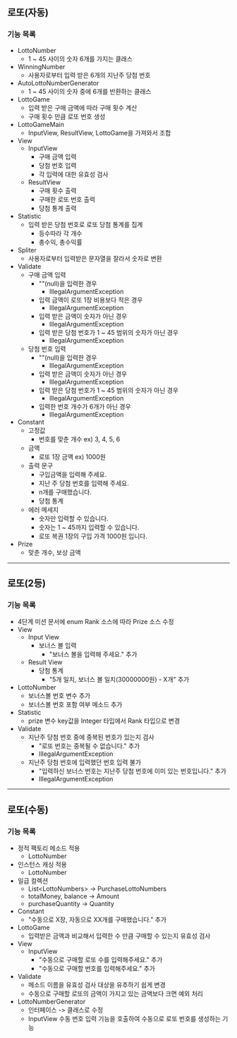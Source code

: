 ## 로또(자동)
### 기능 목록
* LottoNumber
  * 1 ~ 45 사이의 숫자 6개를 가지는 클래스
* WinningNumber
  * 사용자로부터 입력 받은 6개의 지난주 당첨 번호
* AutoLottoNumberGenerator
  * 1 ~ 45 사이의 숫자 중에 6개를 반환하는 클래스
* LottoGame
  * 입력 받은 구매 금액에 따라 구매 횟수 계산
  * 구매 횟수 만큼 로또 번호 생성
* LottoGameMain
  * InputView, ResultView, LottoGame을 가져와서 조합
* View
  * InputView
    * 구매 금액 입력
    * 당첨 번호 입력
    * 각 입력에 대한 유효성 검사
  * ResultView
    * 구매 횟수 출력
    * 구매한 로또 번호 출력
    * 당첨 통계 출력
* Statistic
  * 입력 받은 당첨 번호로 로또 당첨 통계를 집계
    * 등수따라 각 개수
    * 총수익, 총수익률
* Spliter
  * 사용자로부터 입력받은 문자열을 잘라서 숫자로 변환
* Validate
  * 구매 금액 입력
    * ""(null)을 입력한 경우
      * IllegalArgumentException
    * 입력 금액이 로또 1장 비용보다 적은 경우
      * IllegalArgumentException
    * 입력 받은 금액이 숫자가 아닌 경우
      * IllegalArgumentException
    * 입력 받은 당첨 번호가 1 ~ 45 범위의 숫자가 아닌 경우
      * IllegalArgumentException
  * 당첨 번호 입력
    * ""(null)을 입력한 경우
      * IllegalArgumentException
    * 입력 받은 금액이 숫자가 아닌 경우
      * IllegalArgumentException
    * 입력 받은 당첨 번호가 1 ~ 45 범위의 숫자가 아닌 경우
      * IllegalArgumentException
    * 입력한 번호 개수가 6개가 아닌 경우
      * IllegalArgumentException
* Constant
  * 고정값
    * 번호를 맞춘 개수 ex) 3, 4, 5, 6
  * 금액
    * 로또 1장 금액 ex) 1000원
  * 출력 문구
    * 구입금액을 입력해 주세요.
    * 지난 주 당첨 번호를 입력해 주세요.
    * n개를 구매했습니다.
    * 당첨 통계
  * 에러 메세지
    * 숫자만 입력할 수 있습니다.
    * 숫자는 1 ~ 45까지 입력할 수 있습니다.
    * 로또 복권 1장의 구입 가격 1000원 입니다.
* Prize
  * 맞춘 개수, 보상 금액

* * *
## 로또(2등)
### 기능 목록
* 4단계 미션 문서에 enum Rank 소스에 따라 Prize 소스 수정
* View
  * Input View
    * 보너스 볼 입력
      * "보너스 볼을 입력해 주세요." 추가
  * Result View
    * 당첨 통계
      * "5개 일치, 보너스 볼 일치(30000000원) - X개" 추가
* LottoNumber
  * 보너스볼 번호 변수 추가
  * 보너스볼 번호 포함 여부 메소드 추가
* Statistic
  * prize 변수 key값을 Integer 타입에서 Rank 타입으로 변경
* Validate
  * 지난주 당첨 번호 중에 중복된 번호가 있는지 검사
    * "로또 번호는 중복될 수 없습니다." 추가
    * IllegalArgumentException
  * 지난주 당첨 번호에 입력했던 번호 입력 불가
    * "입력하신 보너스 번호는 지난주 당첨 번호에 이미 있는 번호입니다." 추가 
    * IllegalArgumentException

* * *
## 로또(수동)
### 기능 목록
* 정적 팩토리 메소드 적용
  * LottoNumber
* 인스턴스 캐싱 적용
  * LottoNumber
* 일급 컬렉션
  * List\<LottoNumbers\> -> PurchaseLottoNumbers
  * totalMoney, balance -> Amount
  * purchaseQuantity -> Quantity
* Constant
  * "수동으로 X장, 자동으로 XX개를 구매했습니다." 추가
* LottoGame
  * 입력받은 금액과 비교해서 입력한 수 만큼 구매할 수 있는지 유효성 검사
* View
  * InputView
    * "수동으로 구매할 로또 수를 입력해주세요." 추가 
    * "수동으로 구매할 번호를 입력해주세요." 추가
* Validate
  * 메소드 이름을 유효성 검사 대상을 유추하기 쉽게 변경
  * 수동으로 구매할 로또의 금액이 가지고 있는 금액보다 크면 예외 처리
* LottoNumberGenerator
  * 인터페이스 -> 클래스로 수정
  * InputView 수동 번호 입력 기능을 호출하여 수동으로 로또 번호를 생성하는 기능